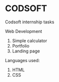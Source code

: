 # CODSOFT

Codsoft internship tasks

Web Development

1. Simple calculator
2. Portfolio
3. Landing page



Languages used:
1. HTML
2. CSS
